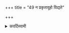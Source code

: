 +++
title = "49 न प्रकृतावूहो विद्यते"

+++

<details><summary>कपर्दिस्वामी</summary>


<details>

<details><summary>हरदत्तः</summary>


<details>

<details><summary>Müller</summary>

In a Vikṛti sacrifice modification takes place, according to the sense, but not in an arthavāda.

#####  Commentary

Some mantras remain the same in the Vikṛti as in the Prakṛti. Others have to be modified so as to be adapted to anything new that has to be. If, for instance, there is a Puroḍāśa for Agni in the Prakṛti, and in its place a Puroḍāśa for Sūrya in the Vikṛti, then we must place Sūrya instead of Agni in the dedicatory mantra.
</details>

<details><summary>थिते</summary>

न प्रकृतावूहो विद्यते ४९
</details>
